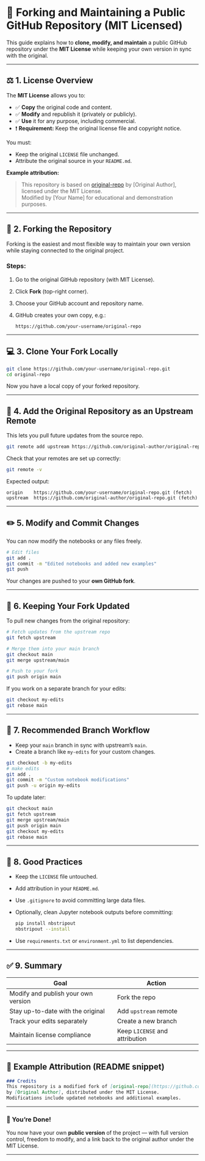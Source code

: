 # 🧩 Forking and Maintaining a Public GitHub Repository (MIT Licensed)

This guide explains how to **clone, modify, and maintain** a public GitHub repository under the **MIT License** while keeping your own version in sync with the original.

---

## ⚖️ 1. License Overview

The **MIT License** allows you to:

- ✅ **Copy** the original code and content.
- ✅ **Modify** and republish it (privately or publicly).
- ✅ **Use** it for any purpose, including commercial.
- ❗ **Requirement:** Keep the original license file and copyright notice.

You must:
- Keep the original `LICENSE` file unchanged.
- Attribute the original source in your `README.md`.

**Example attribution:**

> This repository is based on [original-repo](https://github.com/original-author/original-repo) by [Original Author], licensed under the MIT License.  
> Modified by [Your Name] for educational and demonstration purposes.

---

## 🔧 2. Forking the Repository

Forking is the easiest and most flexible way to maintain your own version while staying connected to the original project.

### Steps:
1. Go to the original GitHub repository (with MIT License).
2. Click **Fork** (top-right corner).
3. Choose your GitHub account and repository name.
4. GitHub creates your own copy, e.g.:

   ```
   https://github.com/your-username/original-repo
   ```

---

## 💻 3. Clone Your Fork Locally

```bash
git clone https://github.com/your-username/original-repo.git
cd original-repo
```

Now you have a local copy of your forked repository.

---

## 🔗 4. Add the Original Repository as an Upstream Remote

This lets you pull future updates from the source repo.

```bash
git remote add upstream https://github.com/original-author/original-repo.git
```

Check that your remotes are set up correctly:

```bash
git remote -v
```

Expected output:

```
origin    https://github.com/your-username/original-repo.git (fetch)
upstream  https://github.com/original-author/original-repo.git (fetch)
```

---

## ✏️ 5. Modify and Commit Changes

You can now modify the notebooks or any files freely.

```bash
# Edit files
git add .
git commit -m "Edited notebooks and added new examples"
git push
```

Your changes are pushed to your **own GitHub fork**.

---

## 🔄 6. Keeping Your Fork Updated

To pull new changes from the original repository:

```bash
# Fetch updates from the upstream repo
git fetch upstream

# Merge them into your main branch
git checkout main
git merge upstream/main

# Push to your fork
git push origin main
```

If you work on a separate branch for your edits:

```bash
git checkout my-edits
git rebase main
```

---

## 🌿 7. Recommended Branch Workflow

- Keep your `main` branch in sync with upstream’s `main`.
- Create a branch like `my-edits` for your custom changes.

```bash
git checkout -b my-edits
# make edits
git add .
git commit -m "Custom notebook modifications"
git push -u origin my-edits
```

To update later:

```bash
git checkout main
git fetch upstream
git merge upstream/main
git push origin main
git checkout my-edits
git rebase main
```

---

## 🧠 8. Good Practices

- Keep the `LICENSE` file untouched.
- Add attribution in your `README.md`.
- Use `.gitignore` to avoid committing large data files.
- Optionally, clean Jupyter notebook outputs before committing:

  ```bash
  pip install nbstripout
  nbstripout --install
  ```

- Use `requirements.txt` or `environment.yml` to list dependencies.

---

## ✅ 9. Summary

| Goal | Action |
|------|---------|
| Modify and publish your own version | Fork the repo |
| Stay up-to-date with the original | Add `upstream` remote |
| Track your edits separately | Create a new branch |
| Maintain license compliance | Keep `LICENSE` and attribution |

---

## 📜 Example Attribution (README snippet)

```markdown
### Credits
This repository is a modified fork of [original-repo](https://github.com/original-author/original-repo)  
by [Original Author], distributed under the MIT License.  
Modifications include updated notebooks and additional examples.
```

---

### 🏁 You’re Done!

You now have your own **public version** of the project — with full version control, freedom to modify, and a link back to the original author under the MIT License.

---
